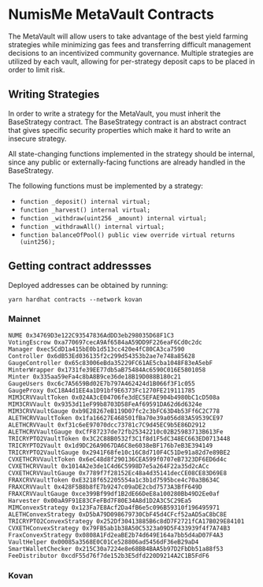 # NumisMe MetaVault Contracts

The MetaVault will allow users to take advantage of the best yield farming strategies while minimizing gas fees and transferring difficult management decisions to an incentivized community governance. Multiple strategies are utilized by each vault, allowing for per-strategy deposit caps to be placed in order to limit risk.

## Writing Strategies

In order to write a strategy for the MetaVault, you must inherit the BaseStrategy contract. The BaseStrategy contract is an abstract contract that gives specific security properties which make it hard to write an insecure strategy.

All state-changing functions implemented in the strategy should be internal, since any public or externally-facing functions are already handled in the BaseStrategy.

 The following functions must be implemented by a strategy:
 - `function _deposit() internal virtual;`
 - `function _harvest() internal virtual;`
 - `function _withdraw(uint256 _amount) internal virtual;`
 - `function _withdrawAll() internal virtual;`
 - `function balanceOfPool() public view override virtual returns (uint256);`

## Getting contract addressses

Deployed addresses can be obtained by running:

```
yarn hardhat contracts --network kovan
```

### Mainnet

```
NUME 0x34769D3e122C93547836AdDD3eb298035D68F1C3
VotingEscrow 0xa770697cecA9Af6584aA59DD9F226eaF6Cd0c2dc
Manager 0xec5CdD1a415bE0b1d513cc420e4fC80CA3ca7590
Controller 0x6dB53Ed036135f2c299d54353b2ae7e748a85628
GaugeController 0x65c83006eBda35229FC61AE5cba1048F83eA5ebF
MinterWrapper 0x1731fe39EE77db5aB75484Ac6590C016E5801058
Minter 0x335aa59eFa4c8bA8B9ce36de18B19D088B180c21
GaugeUsers 0xc6c7A5659Bd02E7b797A462424d1B066f3F1c055
GaugeProxy 0xC18A4d1EE4a1D91bf9E6373Fc1270FE219111785
MIM3CRVVaultToken 0x024A3cE04706fe3dEC5EFAE904b4980bC1cD508a
MIM3CRVVault 0x9353d11eF99b8703D58FeAf69591DA62d6d6324e
MIM3CRVVaultGauge 0xb9E28267eB119D07fc2c3bFC63D4b53Ff6C2C778
ALETHCRVVaultToken 0x1fa16627E468501fBa70e39a056d83A59539CE97
ALETHCRVVault 0xf31c6eE97070dcc73781c7C9d45EC9b5E86D2912
ALETHCRVVaultGauge 0xCfF87237de72fb25342210c02B25983713B613Fe
TRICRYPTO2VaultToken 0x3C2C88B0532f3C1f8d1F5dC348EC663ED0713448
TRICRYPTO2Vault 0x1d9DC26A9067DA6C8e6038eBF176b7eB3E394149
TRICRYPTO2VaultGauge 0x2941F68fe10c16C8d710F4C51De91a82d7e89BE2
CVXETHCRVVaultToken 0x6eC48d8f290136CEA599f0707eB7323DF6ED6d4c
CVXETHCRVVault 0x1014A2e3de1C4d6C5998D7e5a264F22a35d2cACc
CVXETHCRVVaultGauge 0x7789f7f28152Ec48a4d35141decCE08CE83D69E8
FRAXCRVVaultToken 0xE3218f652205554a1c3b1d7595bce4c70a3B634C
FRAXCRVVault 0x428F5B8b8fE7b9247c09aDE2cbd7573A3BfF649D
FRAXCRVVaultGauge 0xce399Bf99df1B2dE66DeE8a100280Bb49D2Ee0af
Harvester 0x00aA9F91E83CFeFBd7F80E34A8d1D2A3C5C29Ea5
MIMConvexStrategy 0x123Fa7E8Acf2Da4fB6e5c096B59310f196495971
ALETHConvexStrategy 0xD5bA79D098679730CbF45d4CFcf52aAD5aC8bC8E
TRICRYPTO2ConvexStrategy 0x252Df30413885B6c8dD7F2721fCA17B029E84101
CVXETHConvexStrategy 0x79FB5ab1b38A50C5323a09D5F433939f4f7A74B3
FraxConvexStrategy 0x0808A1Fd2eaBE2b74d649E164a7bb5d4aD07F4A3
VaultHelper 0x00085a3568E0C01Ce528806ad5456dF36eB29aD4
SmartWalletChecker 0x215C30a7224e8e68BB4BAA5b97D2FbDb51a88f53
FeeDistributor 0xcdF55d76f7de152b3E5dfd220D9214A2C1B5FdF6
```

### Kovan

```

```
